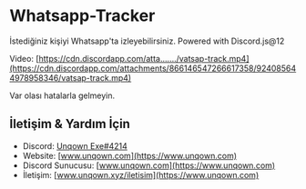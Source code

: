 # Whatsapp-Tracker
İstediğiniz kişiyi Whatsapp'ta izleyebilirsiniz. Powered with Discord.js@12

Video:
[https://cdn.discordapp.com/atta......./vatsap-track.mp4](https://cdn.discordapp.com/attachments/866146547266617358/924085644978958346/vatsap-track.mp4)

Var olası hatalarla gelmeyin.



## İletişim & Yardım İçin
- Discord: [Unqown Exe#4214](https://discord.com/users/791255637920972801)
- Website: [www.unqown.com](https://www.unqown.com)
- Discord Sunucusu: [www.unqown.com](https://www.unqown.com)
- İletişim: [www.unqown.xyz/iletisim](https://www.unqown.com)
